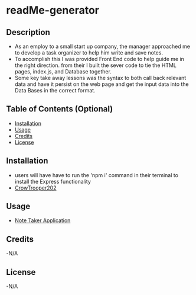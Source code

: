 # readMe-generator

## Description

- As an employ to a small start up company, the manager approached me to develop a task organizer to help him write and save notes.
- To accomplish this I was provided Front End code to help guide me in the right direction. from their I built the sever code to tie the HTML pages, index.js, and Database together.
- Some key take away lessons was the syntax to both call back relevant data and have it persist on the web page and get the input data into the Data Bases in the correct format. 

## Table of Contents (Optional)


- [Installation](#installation)
- [Usage](#usage)
- [Credits](#credits)
- [License](#license)


## Installation

- users will have have to run the 'npm i' command in their terminal to install the Express functionality
- [CrowTrooper202](https://github.com/CrowTrooper202/note-taker)

## Usage

- [Note Taker Application](https://quiet-inlet-16002.herokuapp.com/)


## Credits

-N/A

## License

-N/A